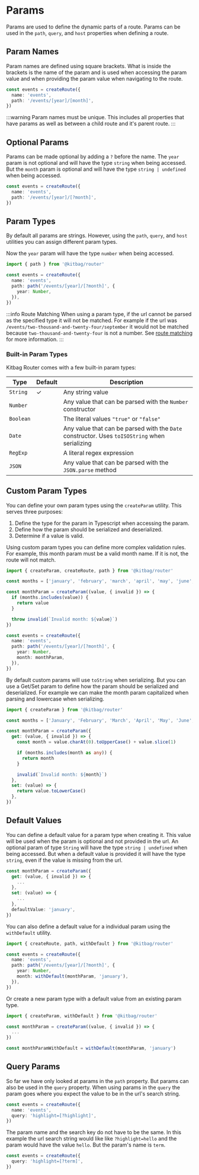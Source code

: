 # Params
Params are used to define the dynamic parts of a route. Params can be used in the `path`, `query`, and `host` properties when defining a route.

## Param Names
Param names are defined using square brackets. What is inside the brackets is the name of the param and is used when accessing the param value and when providing the param value when navigating to the route.

```ts {3}
const events = createRoute({
  name: 'events',
  path: '/events/[year]/[month]',
})
```

:::warning
Param names must be unique. This includes all properties that have params as well as between a child route and it's parent route.
:::

## Optional Params
Params can be made optional by adding a `?` before the name. The `year` param is not optional and will have the type `string` when being accessed. But the `month` param is optional and will have the type `string | undefined` when being accessed.

```ts {3}
const events = createRoute({
  name: 'events',
  path: '/events/[year]/[?month]',
})
```

## Param Types
By default all params are strings. However, using the `path`, `query`, and `host` utilities you can assign different param types.

Now the `year` param will have the type `number` when being accessed.

```ts {1,5-7}
import { path } from '@kitbag/router'

const events = createRoute({
  name: 'events',
  path: path('/events/[year]/[?month]', {
    year: Number,
  }),
})
```

:::info Route Matching
When using a param type, if the url cannot be parsed as the specified type it will not be matched. For example if the url was `/events/two-thousand-and-twenty-four/september` it would not be matched because `two-thousand-and-twenty-four` is not a number. See [route matching](/advanced-concepts/route-matching) for more information.
:::

### Built-in Param Types
Kitbag Router comes with a few built-in param types:

| Type     | Default | Description                                                                                   |
| -------- | ------- | --------------------------------------------------------------------------------------------- |
| `String` | ✓       | Any string value                                                                              |
| `Number` |         | Any value that can be parsed with the `Number` constructor                                    |
| `Boolean`|         | The literal values `"true"` or `"false"`                                                      |
| `Date`   |         | Any value that can be parsed with the `Date` constructor. Uses `toISOString` when serializing |
| `RegExp` |         | A literal regex expression                                                                    |
| `JSON`   |         | Any value that can be parsed with the `JSON.parse` method                                     |

## Custom Param Types
You can define your own param types using the `createParam` utility. This serves three purposes:
1. Define the type for the param in Typescript when accessing the param.
2. Define how the param should be serialized and deserialized.
3. Determine if a value is valid.

Using custom param types you can define more complex validation rules. For example, this month param must be a valid month name. If it is not, the route will not match.

```ts {3-11,17}
import { createParam, createRoute, path } from '@kitbag/router'

const months = ['january', 'february', 'march', 'april', 'may', 'june', 'july', 'august', 'september', 'october', 'november', 'december']

const monthParam = createParam((value, { invalid }) => {
  if (months.includes(value)) {
    return value
  }

  throw invalid(`Invalid month: ${value}`)
})

const events = createRoute({
  name: 'events',
  path: path('/events/[year]/[?month]', {
    year: Number,
    month: monthParam,
  }),
})
```

By default custom params will use `toString` when serializing. But you can use a Get/Set param to define how the param should be serialized and deserialized. For example we can make the month param capitalized when parsing and lowercase when serializing.

```ts
import { createParam } from '@kitbag/router'

const months = ['January', 'February', 'March', 'April', 'May', 'June', 'July', 'August', 'September', 'October', 'November', 'December'] as const

const monthParam = createParam({
  get: (value, { invalid }) => {
    const month = value.charAt(0).toUpperCase() + value.slice(1)

    if (months.includes(month as any)) {
      return month
    }

    invalid(`Invalid month: ${month}`)
  },
  set: (value) => {
    return value.toLowerCase()
  },
})
```

## Default Values
You can define a default value for a param type when creating it. This value will be used when the param is optional and not provided in the url. An optional param of type `String` will have the type `string | undefined` when being accessed. But when a default value is provided it will have the type `string`, even if the value is missing from the url.

```ts {8}
const monthParam = createParam({
  get: (value, { invalid }) => {
    ...
  },
  set: (value) => {
    ...
  },
  defaultValue: 'january',
})
```

You can also define a default value for a individual param using the `withDefault` utility.

```ts {7}
import { createRoute, path, withDefault } from '@kitbag/router'

const events = createRoute({
  name: 'events',
  path: path('/events/[year]/[?month]', {
    year: Number,
    month: withDefault(monthParam, 'january'),
  }),
})
```

Or create a new param type with a default value from an existing param type.

```ts {7}
import { createParam, withDefault } from '@kitbag/router'

const monthParam = createParam((value, { invalid }) => {
  ...
})

const monthParamWithDefault = withDefault(monthParam, 'january')
```

## Query Params
So far we have only looked at params in the `path` property. But params can also be used in the `query` property. When using params in the `query` the param goes where you expect the value to be in the url's search string.

```ts {3}
const events = createRoute({
  name: 'events',
  query: 'highlight=[?highlight]',
})
```

The param name and the search key do not have to be the same. In this example the url search string would like like `?highlight=hello` and the param would have the value `hello`. But the param's name is `term`. 

```ts {2}
const events = createRoute({
  query: 'highlight=[?term]',
})
```
